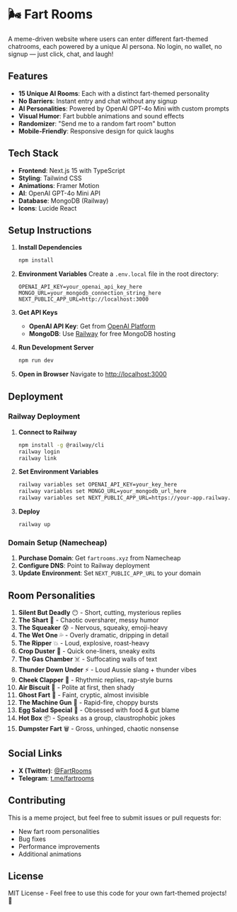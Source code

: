 # 🌬️ Fart Rooms

A meme-driven website where users can enter different fart-themed chatrooms, each powered by a unique AI persona. No login, no wallet, no signup — just click, chat, and laugh!

## Features

- **15 Unique AI Rooms**: Each with a distinct fart-themed personality
- **No Barriers**: Instant entry and chat without any signup
- **AI Personalities**: Powered by OpenAI GPT-4o Mini with custom prompts
- **Visual Humor**: Fart bubble animations and sound effects
- **Randomizer**: "Send me to a random fart room" button
- **Mobile-Friendly**: Responsive design for quick laughs

## Tech Stack

- **Frontend**: Next.js 15 with TypeScript
- **Styling**: Tailwind CSS
- **Animations**: Framer Motion
- **AI**: OpenAI GPT-4o Mini API
- **Database**: MongoDB (Railway)
- **Icons**: Lucide React

## Setup Instructions

1. **Install Dependencies**
   ```bash
   npm install
   ```

2. **Environment Variables**
   Create a `.env.local` file in the root directory:
   ```env
   OPENAI_API_KEY=your_openai_api_key_here
   MONGO_URL=your_mongodb_connection_string_here
   NEXT_PUBLIC_APP_URL=http://localhost:3000
   ```

3. **Get API Keys**
   - **OpenAI API Key**: Get from [OpenAI Platform](https://platform.openai.com/api-keys)
   - **MongoDB**: Use [Railway](https://railway.app) for free MongoDB hosting

4. **Run Development Server**
   ```bash
   npm run dev
   ```

5. **Open in Browser**
   Navigate to [http://localhost:3000](http://localhost:3000)

## Deployment

### Railway Deployment

1. **Connect to Railway**
   ```bash
   npm install -g @railway/cli
   railway login
   railway link
   ```

2. **Set Environment Variables**
   ```bash
   railway variables set OPENAI_API_KEY=your_key_here
   railway variables set MONGO_URL=your_mongodb_url_here
   railway variables set NEXT_PUBLIC_APP_URL=https://your-app.railway.app
   ```

3. **Deploy**
   ```bash
   railway up
   ```

### Domain Setup (Namecheap)

1. **Purchase Domain**: Get `fartrooms.xyz` from Namecheap
2. **Configure DNS**: Point to Railway deployment
3. **Update Environment**: Set `NEXT_PUBLIC_APP_URL` to your domain

## Room Personalities

1. **Silent But Deadly** 😶 - Short, cutting, mysterious replies
2. **The Shart** 💩 - Chaotic oversharer, messy humor
3. **The Squeaker** 😰 - Nervous, squeaky, emoji-heavy
4. **The Wet One** 💦 - Overly dramatic, dripping in detail
5. **The Ripper** 💥 - Loud, explosive, roast-heavy
6. **Crop Duster** 🌾 - Quick one-liners, sneaky exits
7. **The Gas Chamber** ☠️ - Suffocating walls of text
8. **Thunder Down Under** ⚡ - Loud Aussie slang + thunder vibes
9. **Cheek Clapper** 👏 - Rhythmic replies, rap-style burns
10. **Air Biscuit** 🍪 - Polite at first, then shady
11. **Ghost Fart** 👻 - Faint, cryptic, almost invisible
12. **The Machine Gun** 🔫 - Rapid-fire, choppy bursts
13. **Egg Salad Special** 🥚 - Obsessed with food & gut blame
14. **Hot Box** 📦 - Speaks as a group, claustrophobic jokes
15. **Dumpster Fart** 🗑️ - Gross, unhinged, chaotic nonsense

## Social Links

- **X (Twitter)**: [@FartRooms](https://x.com/FartRooms)
- **Telegram**: [t.me/fartrooms](https://t.me/fartrooms)

## Contributing

This is a meme project, but feel free to submit issues or pull requests for:
- New fart room personalities
- Bug fixes
- Performance improvements
- Additional animations

## License

MIT License - Feel free to use this code for your own fart-themed projects! 💨